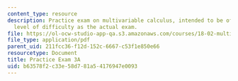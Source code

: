 ```yaml
---
content_type: resource
description: Practice exam on multivariable calculus, intended to be of the same general
  level of difficulty as the actual exam.
file: https://ol-ocw-studio-app-qa.s3.amazonaws.com/courses/18-02-multivariable-calculus-fall-2007/b63578f2c33e58d781a54176947e0093_prac3a.pdf
file_type: application/pdf
parent_uid: 211fcc36-f12d-152c-6667-c53f1e850e66
resourcetype: Document
title: Practice Exam 3A
uid: b63578f2-c33e-58d7-81a5-4176947e0093
---
```

